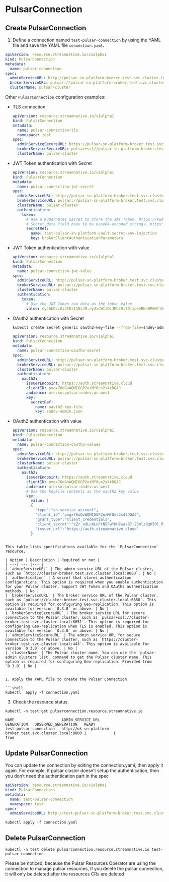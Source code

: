 # PulsarConnection

## Create PulsarConnection

1. Define a connection named `test-pulsar-connection` by using the YAML file and save the YAML file `connection.yaml`. 

```yaml
apiVersion: resource.streamnative.io/v1alpha1
kind: PulsarConnection
metadata:
  name: pulsar-connection
spec:
  adminServiceURL: http://pulsar-sn-platform-broker.test.svc.cluster.local:8080
  brokerServiceURL: pulsar://pulsar-sn-platform-broker.test.svc.cluster.local:6650
  clusterName: pulsar-cluster
```

Other `PulsarConnection` configuration examples:

* TLS connection
  
  ```yaml
  apiVersion: resource.streamnative.io/v1alpha1
  kind: PulsarConnection
  metadata:
    name: pulsar-connection-tls
    namespace: test
  spec:
    adminServiceSecureURL: https://pulsar-sn-platform-broker.test.svc.cluster.local:443
    brokerServiceSecureURL: pulsar+ssl//pulsar-sn-platform-broker.test.svc.cluster.local:6651
    clusterName: pulsar-cluster
  ```

* JWT Token authentication with Secret
  
  ```yaml
  apiVersion: resource.streamnative.io/v1alpha1
  kind: PulsarConnection
  metadata:
    name: pulsar-connection-jwt-secret
  spec:
    adminServiceURL: http://pulsar-sn-platform-broker.test.svc.cluster.local:8080
    brokerServiceURL: pulsar://pulsar-sn-platform-broker.test.svc.cluster.local:6650
    clusterName: pulsar-cluster
    authentication:
      token:
        # Use a Kubernetes Secret to store the JWT Token. https://kubernetes.io/docs/concepts/configuration/secret/
        # Secret data field have to be base64-encoded strings. https://kubernetes.io/docs/concepts/configuration/secret/#restriction-names-data
        secretRef:
          name: test-pulsar-sn-platform-vault-secret-env-injection
          key: brokerClientAuthenticationParameters
  ```

* JWT Token authentication with value

  ```yaml
  apiVersion: resource.streamnative.io/v1alpha1
  kind: PulsarConnection
  metadata:
    name: pulsar-connection-jwt-value
  spec:
    adminServiceURL: http://pulsar-sn-platform-broker.test.svc.cluster.local:8080
    brokerServiceURL: pulsar://pulsar-sn-platform-broker.test.svc.cluster.local:6650
    clusterName: pulsar-cluster
    authentication:
      token:
        # Use the JWT Token raw data as the token value
        value: eyJhbGciOiJIUzI1NiJ9.eyJzdWIiOiJKb2UifQ.ipevRNuRP6HflG8cFKnmUPtypruRC4fb1DWtoLL62SY
  ```

* OAuth2 authentication with Secret
  
  ```bash
  kubectl create secret generic oauth2-key-file --from-file=sndev-admin.json
  ```

  ```yaml
  apiVersion: resource.streamnative.io/v1alpha1
  kind: PulsarConnection
  metadata:
    name: pulsar-connection-oauth2-secret
  spec:
    adminServiceURL: http://pulsar-sn-platform-broker.test.svc.cluster.local:8080
    brokerServiceURL: pulsar://pulsar-sn-platform-broker.test.svc.cluster.local:6650
    clusterName: pulsar-cluster
    authentication:
      oauth2:
        issuerEndpoint: https://auth.streamnative.cloud
        clientID: pvqx76oGvWQMIGGP2ozMfOus2s4tDQAJ
        audience: urn:sn:pulsar:sndev:us-west
        key: 
          secretRef:
            name: oauth2-key-file
            key: sndev-admin.json
  ```

* OAuth2 authentication with value

  ```yaml
  apiVersion: resource.streamnative.io/v1alpha1
  kind: PulsarConnection
  metadata:
    name: pulsar-connection-oauth2-values
  spec:
    adminServiceURL: http://pulsar-sn-platform-broker.test.svc.cluster.local:8080
    brokerServiceURL: pulsar://pulsar-sn-platform-broker.test.svc.cluster.local:6650
    clusterName: pulsar-cluster
    authentication:
      oauth2:
        issuerEndpoint: https://auth.streamnative.cloud
        clientID: pvqx76oGvWQMIGGP2ozMfOus2s4tDQAJ
        audience: urn:sn:pulsar:sndev:us-west
        # Use the keyFile contents as the oauth2 key value
        key: 
          value: |
          {
            "type":"sn_service_account",
            "client_id":"pvqx76oGvWQMIGGP2ozMfOus2s4tDQAJ",
            "grant_type":"client_credentials",
            "client_secret":"zZr_adLu4LuPrN5FwYWH7was07-23nlzBgK50l_Rfsl2hjzUXKHsbKt",
            "issuer_url":"https://auth.streamnative.cloud"
          }
 ```
 
This table lists specifications available for the `PulsarConnection` resource.

| Option | Description | Required or not |
| ---| --- |--- |
| `adminServiceURL` | The admin service URL of the Pulsar cluster, such as `http://cluster-broker.test.svc.cluster.local:8080`. | No |
| `authentication` | A secret that stores authentication configurations. This option is required when you enable authentication for your Pulsar cluster. Support JWT Token and OAuth2 authentication methods. | No |
| `brokerServiceURL` | The broker service URL of the Pulsar cluster, such as `pulsar://cluster-broker.test.svc.cluster.local:6650`. This option is required for configuring Geo-replication. This option is available for version `0.3.0` or above. | No |
| `brokerServiceSecureURL` | The broker service URL for secure connection to the Pulsar cluster, such as `pulsar+ssl://cluster-broker.test.svc.cluster.local:6651`. This option is required for configuring Geo-replication when TLS is enabled. This option is available for version `0.3.0` or above. | No |
| `adminServiceSecureURL` | The admin service URL for secure connection to the Pulsar cluster, such as `https://cluster-broker.test.svc.cluster.local:443`. This option is available for version `0.3.0` or above. | No |
| `clusterName` | The Pulsar cluster name. You can use the `pulsar-admin clusters list` command to get the Pulsar cluster name. This option is required for configuring Geo-replication. Provided from `0.3.0` | No |
   

1. Apply the YAML file to create the Pulsar Connection. 

```shell
kubectl  apply -f connection.yaml
```

3. Check the resource status.

```shell
kubectl -n test get pulsarconnection.resource.streamnative.io
```

```shell
NAME                     ADMIN_SERVICE_URL                                        GENERATION   OBSERVED_GENERATION   READY
test-pulsar-connection   http://ok-sn-platform-broker.test.svc.cluster.local:8080 1            1                     True
```

## Update PulsarConnection

You can update the connection by editing the connection.yaml, then apply it again. For example, if pulsar cluster doesn’t setup the authentication, then you don’t need the authentication part in the spec

```yaml
apiVersion: resource.streamnative.io/v1alpha1
kind: PulsarConnection
metadata:
  name: test-pulsar-connection
  namespace: test
spec:
  adminServiceURL: http://test-pulsar-sn-platform-broker.test.svc.cluster.local:8080
```

```shell
kubectl apply -f connection.yaml
```

## Delete PulsarConnection

```shell
kubectl -n test delete pulsarconnection.resource.streamnative.io test-pulsar-connection
```

Please be noticed, because the Pulsar Resources Operator are using the connection to manage pulsar resources, If you delete the pulsar connection, it will only be deleted after the resources CRs are deleted
